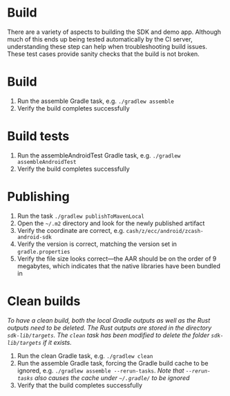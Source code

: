 # Build
There are a variety of aspects to building the SDK and demo app. Although much of this ends up being tested automatically by the CI server, understanding these step can help when troubleshooting build issues. These test cases provide sanity checks that the build is not broken.

# Build
1. Run the assemble Gradle task, e.g. `./gradlew assemble`
1. Verify the build completes successfully

# Build tests
1. Run the assembleAndroidTest Gradle task, e.g. `./gradlew assembleAndroidTest`
1. Verify the build completes successfully

# Publishing
1. Run the task `./gradlew publishToMavenLocal`
1. Open the `~/.m2` directory and look for the newly published artifact
1. Verify the coordinate are correct, e.g. `cash/z/ecc/android/zcash-android-sdk`
1. Verify the version is correct, matching the version set in `gradle.properties`
1. Verify the file size looks correct—the AAR should be on the order of 9 megabytes, which indicates that the native libraries have been bundled in

# Clean builds
_To have a clean build, both the local Gradle outputs as well as the Rust outputs need to be deleted.  The Rust outputs are stored in the directory `sdk-lib/targets`.  The `clean` task has been modified to delete the folder `sdk-lib/targets` if it exists._
1. Run the clean Gradle task, e.g. `./gradlew clean`
1. Run the assemble Gradle task, forcing the Gradle build cache to be ignored, e.g. `./gradlew assemble --rerun-tasks`. _Note that `--rerun-tasks` also causes the cache under `~/.gradle/` to be ignored_
1. Verify that the build completes successfully